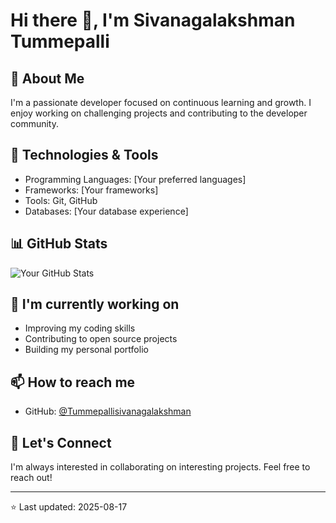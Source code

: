 # Hi there 👋, I'm Sivanagalakshman Tummepalli

## 🚀 About Me
I'm a passionate developer focused on continuous learning and growth. I enjoy working on challenging projects and contributing to the developer community.

## 🔧 Technologies & Tools
- Programming Languages: [Your preferred languages]
- Frameworks: [Your frameworks]
- Tools: Git, GitHub
- Databases: [Your database experience]

## 📊 GitHub Stats
![Your GitHub Stats](https://github-readme-stats.vercel.app/api?username=Tummepallisivanagalakshman&show_icons=true&theme=radical)

## 🌱 I'm currently working on
- Improving my coding skills
- Contributing to open source projects
- Building my personal portfolio

## 📫 How to reach me
- GitHub: [@Tummepallisivanagalakshman](https://github.com/Tummepallisivanagalakshman)

## 🤝 Let's Connect
I'm always interested in collaborating on interesting projects. Feel free to reach out!

---
⭐️ Last updated: 2025-08-17
